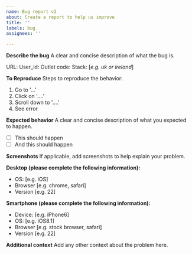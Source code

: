 ```yaml
---
name: Bug report v2
about: Create a report to help us improve
title: ''
labels: bug
assignees: ''

---
```


**Describe the bug**
A clear and concise description of what the bug is.

URL:
User_id:
Outlet code:
Stack: [_e.g. uk or ireland_]

**To Reproduce**
Steps to reproduce the behavior:
1. Go to '...'
2. Click on '....'
3. Scroll down to '....'
4. See error

**Expected behavior**
A clear and concise description of what you expected to happen.

- [ ] This should happen
- [ ] And this should happen

**Screenshots**
If applicable, add screenshots to help explain your problem.

**Desktop (please complete the following information):**
 - OS: [e.g. iOS]
 - Browser [e.g. chrome, safari]
 - Version [e.g. 22]

**Smartphone (please complete the following information):**
 - Device: [e.g. iPhone6]
 - OS: [e.g. iOS8.1]
 - Browser [e.g. stock browser, safari]
 - Version [e.g. 22]

**Additional context**
Add any other context about the problem here.
